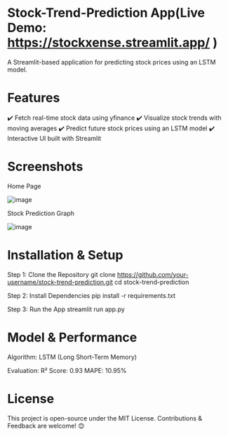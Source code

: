 # Stock-Trend-Prediction App(Live Demo: https://stockxense.streamlit.app/ ) 
A Streamlit-based application for predicting stock prices using an LSTM model.

# Features
✔️ Fetch real-time stock data using yfinance
✔️ Visualize stock trends with moving averages
✔️ Predict future stock prices using an LSTM model
✔️ Interactive UI built with Streamlit

# Screenshots
Home Page

![image](https://github.com/user-attachments/assets/2d468ba9-4725-4d76-a7e7-05bd775974f5)


Stock Prediction Graph

![image](https://github.com/user-attachments/assets/b272e1fd-dc5c-4fb9-9122-08ae3700c7e0)



# Installation & Setup
Step 1: Clone the Repository
git clone https://github.com/your-username/stock-trend-prediction.git
cd stock-trend-prediction

Step 2: Install Dependencies
pip install -r requirements.txt

Step 3: Run the App
streamlit run app.py

# Model & Performance
Algorithm: LSTM (Long Short-Term Memory)

Evaluation:
R² Score: 0.93
MAPE: 10.95%

# License
This project is open-source under the MIT License.
Contributions & Feedback are welcome! 😊



